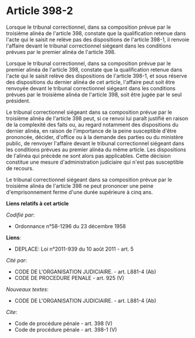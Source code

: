 # Article 398-2

Lorsque le tribunal correctionnel, dans sa composition prévue par le troisième alinéa de l'article 398, constate que la
qualification retenue dans l'acte qui le saisit ne relève pas des dispositions de l'article 398-1, il renvoie l'affaire
devant le tribunal correctionnel siégeant dans les conditions prévues par le premier alinéa de l'article 398. 

Lorsque le tribunal correctionnel, dans sa composition prévue par le premier alinéa de l'article 398, constate que la
qualification retenue dans l'acte qui le saisit relève des dispositions de l'article 398-1, et sous réserve des dispositions
du dernier alinéa de cet article, l'affaire peut soit être renvoyée devant le tribunal correctionnel siégeant dans les
conditions prévues par le troisième alinéa de l'article 398, soit être jugée par le seul président. 

Le tribunal correctionnel siégeant dans sa composition prévue par le troisième alinéa de l'article 398 peut, si ce renvoi lui
paraît justifié en raison de la complexité des faits ou, au regard notamment des dispositions du dernier alinéa, en raison de
l'importance de la peine susceptible d'être prononcée, décider, d'office ou à la demande des parties ou du ministère public,
de renvoyer l'affaire devant le tribunal correctionnel siégeant dans les conditions prévues au premier alinéa du même
article. Les dispositions de l'alinéa qui précède ne sont alors pas applicables. Cette décision constitue une mesure
d'administration judiciaire qui n'est pas susceptible de recours. 

Le tribunal correctionnel siégeant dans sa composition prévue par le troisième alinéa de l'article 398 ne peut prononcer une
peine d'emprisonnement ferme d'une durée supérieure à cinq ans.

**Liens relatifs à cet article**

_Codifié par_:

  - Ordonnance n°58-1296 du 23 décembre 1958

**Liens**:

  - DEPLACE: Loi n°2011-939 du 10 août 2011 - art. 5

_Cité par_:

  - CODE DE L'ORGANISATION JUDICIAIRE. - art. L881-4 (Ab)
  - CODE DE PROCEDURE PENALE - art. 925 (V)

_Nouveaux textes_:

  - CODE DE L'ORGANISATION JUDICIAIRE. - art. L881-4 (Ab)

_Cite_:

  - Code de procédure pénale - art. 398 (V)
  - Code de procédure pénale - art. 398-1 (V)
